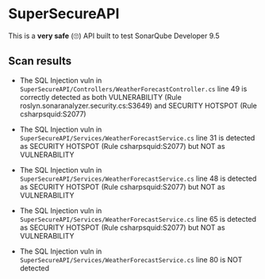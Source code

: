 # SuperSecureAPI

This is a **very safe** (🙄) API built to test SonarQube Developer 9.5

## Scan results

- The SQL Injection vuln in `SuperSecureAPI/Controllers/WeatherForecastController.cs` line 49 is correctly detected as both VULNERABILITY (Rule roslyn.sonaranalyzer.security.cs:S3649) and SECURITY HOTSPOT (Rule csharpsquid:S2077)

- The SQL Injection vuln in `SuperSecureAPI/Services/WeatherForecastService.cs` line 31 is detected as SECURITY HOTSPOT (Rule csharpsquid:S2077) but NOT as VULNERABILITY

- The SQL Injection vuln in `SuperSecureAPI/Services/WeatherForecastService.cs` line 48 is detected as SECURITY HOTSPOT (Rule csharpsquid:S2077) but NOT as VULNERABILITY

- The SQL Injection vuln in `SuperSecureAPI/Services/WeatherForecastService.cs` line 65 is detected as SECURITY HOTSPOT (Rule csharpsquid:S2077) but NOT as VULNERABILITY

- The SQL Injection vuln in `SuperSecureAPI/Services/WeatherForecastService.cs` line 80 is NOT detected
